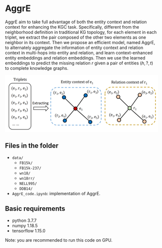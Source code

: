 # AggrE
AggrE aim to take full advantage of both the entity context and relation context for enhancing the KGC task. Specifically, different from the neighborhood definition in traditional KG topology, for each element in each triplet, we extract the pair composed of the other two elements as one neighbor in its context.
Then we propose an efficient model, named AggrE, to alternately aggregate the information of entity context and relation context in multi-hops into entity and relation, and learn context-enhanced entity embeddings and relation embeddings. Then we use the learned embeddings to predict the missing relation $r$ given a pair of entities $(h,?,t)$ to complete knowledge graphs.

![](https://github.com/joe817/img/blob/master/Aggre.png)

## Files in the folder

- `data/`
  - `FB15k/`
  - `FB15k-237/`
  - `wn18/`
  - `wn18rr/`
  - `NELL995/`
  - `DDB14/`
- `AggrE_code.ipynb`: implementation of AggrE.

## Basic requirements

* python 3.7.7
* numpy 1.18.5
* tensorflow 1.15.0

Note: you are recommended to run this code on GPU.
